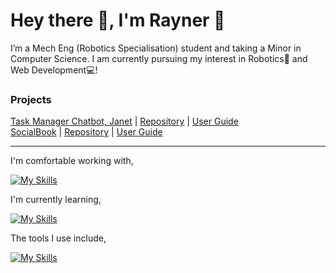 # Hey there 👋, I'm Rayner 🤠

I’m a Mech Eng (Robotics Specialisation) student and taking a Minor in Computer Science. I am currently pursuing my interest in Robotics🤖 and Web Development💻!

### Projects  
[Task Manager Chatbot, Janet](https://github.com/rayray39/ip/releases/tag/A-Release) | [Repository](https://github.com/rayray39/ip) | [User Guide](https://rayray39.github.io/ip/)  
[SocialBook](https://github.com/AY2425S1-CS2103-F10-2/tp/releases/tag/v1.6) | [Repository](https://github.com/AY2425S1-CS2103-F10-2/tp) | [User Guide](https://ay2425s1-cs2103-f10-2.github.io/tp/)

---
I'm comfortable working with,  

[![My Skills](https://skillicons.dev/icons?i=java,python,django,matlab,js,html,css,git,github&theme=dark)](https://skillicons.dev)

I'm currently learning,

[![My Skills](https://skillicons.dev/icons?i=cs,dotnet,react,nodejs,npm&theme=dark)](https://skillicons.dev)

The tools I use include,

[![My Skills](https://skillicons.dev/icons?i=vscode,idea,notion&theme=dark)](https://skillicons.dev)

<!---
rayray39/rayray39 is a ✨ special ✨ repository because its `README.md` (this file) appears on your GitHub profile.
You can click the Preview link to take a look at your changes.
--->
